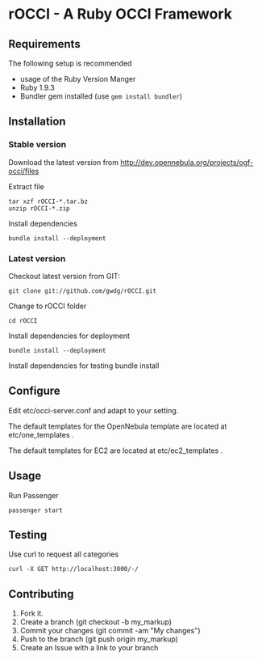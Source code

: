 rOCCI - A Ruby OCCI Framework
=============================

Requirements
------------

The following setup is recommended

* usage of the Ruby Version Manger
* Ruby 1.9.3
* Bundler gem installed (use ```gem install bundler```)

Installation
------------

### Stable version

Download the latest version from http://dev.opennebula.org/projects/ogf-occi/files

Extract file

    tar xzf rOCCI-*.tar.bz
    unzip rOCCI-*.zip

Install dependencies

    bundle install --deployment

### Latest version

Checkout latest version from GIT:

    git clone git://github.com/gwdg/rOCCI.git

Change to rOCCI folder

    cd rOCCI

Install dependencies for deployment

    bundle install --deployment

Install dependencies for testing
    bundle install

Configure
---------

Edit etc/occi-server.conf and adapt to your setting.

The default templates for the OpenNebula template are located at etc/one_templates .

The default templates for EC2 are located at etc/ec2_templates .

Usage
-----

Run Passenger

    passenger start

Testing
-------

Use curl to request all categories

    curl -X GET http://localhost:3000/-/

Contributing
------------

1. Fork it.
2. Create a branch (git checkout -b my_markup)
3. Commit your changes (git commit -am "My changes")
4. Push to the branch (git push origin my_markup)
5. Create an Issue with a link to your branch